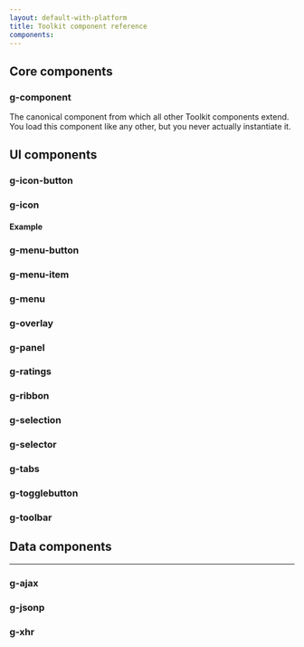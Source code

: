 ```yaml
---
layout: default-with-platform
title: Toolkit component reference
components:
---
```

## Core components ##

### g-component ###

The canonical component from which all other Toolkit components extend. You load this component like any other, but you never actually instantiate it.

## UI components

### g-icon-button ##

### g-icon

#### Example ###

### g-menu-button

### g-menu-item

### g-menu

### g-overlay

### g-panel

### g-ratings

### g-ribbon

### g-selection

### g-selector

### g-tabs

### g-togglebutton

### g-toolbar

## Data components
---

### g-ajax

### g-jsonp

### g-xhr
